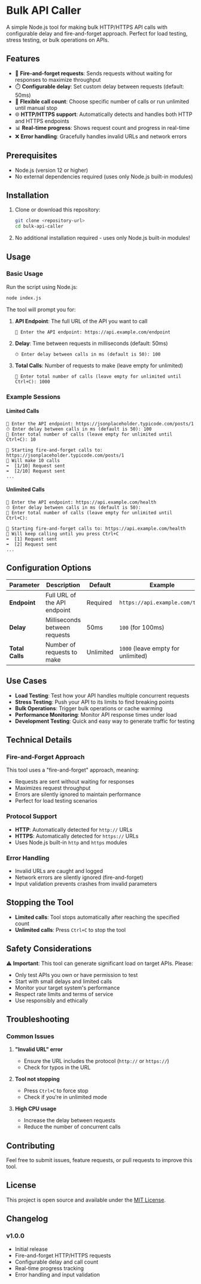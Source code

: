 # Bulk API Caller

A simple Node.js tool for making bulk HTTP/HTTPS API calls with configurable delay and fire-and-forget approach. Perfect for load testing, stress testing, or bulk operations on APIs.

## Features

- 🚀 **Fire-and-forget requests**: Sends requests without waiting for responses to maximize throughput
- ⏱️ **Configurable delay**: Set custom delay between requests (default: 50ms)
- 🔁 **Flexible call count**: Choose specific number of calls or run unlimited until manual stop
- 🌐 **HTTP/HTTPS support**: Automatically detects and handles both HTTP and HTTPS endpoints
- 📊 **Real-time progress**: Shows request count and progress in real-time
- ❌ **Error handling**: Gracefully handles invalid URLs and network errors

## Prerequisites

- Node.js (version 12 or higher)
- No external dependencies required (uses only Node.js built-in modules)

## Installation

1. Clone or download this repository:
   ```bash
   git clone <repository-url>
   cd bulk-api-caller
   ```

2. No additional installation required - uses only Node.js built-in modules!

## Usage

### Basic Usage

Run the script using Node.js:

```bash
node index.js
```

The tool will prompt you for:

1. **API Endpoint**: The full URL of the API you want to call
   ```
   🔗 Enter the API endpoint: https://api.example.com/endpoint
   ```

2. **Delay**: Time between requests in milliseconds (default: 50ms)
   ```
   ⏱ Enter delay between calls in ms (default is 50): 100
   ```

3. **Total Calls**: Number of requests to make (leave empty for unlimited)
   ```
   🔁 Enter total number of calls (leave empty for unlimited until Ctrl+C): 1000
   ```

### Example Sessions

#### Limited Calls
```
🔗 Enter the API endpoint: https://jsonplaceholder.typicode.com/posts/1
⏱ Enter delay between calls in ms (default is 50): 100
🔁 Enter total number of calls (leave empty for unlimited until Ctrl+C): 10

🚀 Starting fire-and-forget calls to: https://jsonplaceholder.typicode.com/posts/1
🔁 Will make 10 calls
➡️  [1/10] Request sent
➡️  [2/10] Request sent
...
```

#### Unlimited Calls
```
🔗 Enter the API endpoint: https://api.example.com/health
⏱ Enter delay between calls in ms (default is 50): 
🔁 Enter total number of calls (leave empty for unlimited until Ctrl+C): 

🚀 Starting fire-and-forget calls to: https://api.example.com/health
🔁 Will keep calling until you press Ctrl+C
➡️  [1] Request sent
➡️  [2] Request sent
...
```

## Configuration Options

| Parameter | Description | Default | Example |
|-----------|-------------|---------|----------|
| **Endpoint** | Full URL of the API endpoint | Required | `https://api.example.com/test` |
| **Delay** | Milliseconds between requests | 50ms | `100` (for 100ms) |
| **Total Calls** | Number of requests to make | Unlimited | `1000` (leave empty for unlimited) |

## Use Cases

- **Load Testing**: Test how your API handles multiple concurrent requests
- **Stress Testing**: Push your API to its limits to find breaking points
- **Bulk Operations**: Trigger bulk operations or cache warming
- **Performance Monitoring**: Monitor API response times under load
- **Development Testing**: Quick and easy way to generate traffic for testing

## Technical Details

### Fire-and-Forget Approach

This tool uses a "fire-and-forget" approach, meaning:
- Requests are sent without waiting for responses
- Maximizes request throughput
- Errors are silently ignored to maintain performance
- Perfect for load testing scenarios

### Protocol Support

- **HTTP**: Automatically detected for `http://` URLs
- **HTTPS**: Automatically detected for `https://` URLs
- Uses Node.js built-in `http` and `https` modules

### Error Handling

- Invalid URLs are caught and logged
- Network errors are silently ignored (fire-and-forget)
- Input validation prevents crashes from invalid parameters

## Stopping the Tool

- **Limited calls**: Tool stops automatically after reaching the specified count
- **Unlimited calls**: Press `Ctrl+C` to stop the tool

## Safety Considerations

⚠️ **Important**: This tool can generate significant load on target APIs. Please:

- Only test APIs you own or have permission to test
- Start with small delays and limited calls
- Monitor your target system's performance
- Respect rate limits and terms of service
- Use responsibly and ethically

## Troubleshooting

### Common Issues

1. **"Invalid URL" error**
   - Ensure the URL includes the protocol (`http://` or `https://`)
   - Check for typos in the URL

2. **Tool not stopping**
   - Press `Ctrl+C` to force stop
   - Check if you're in unlimited mode

3. **High CPU usage**
   - Increase the delay between requests
   - Reduce the number of concurrent calls

## Contributing

Feel free to submit issues, feature requests, or pull requests to improve this tool.

## License

This project is open source and available under the [MIT License](LICENSE).

## Changelog

### v1.0.0
- Initial release
- Fire-and-forget HTTP/HTTPS requests
- Configurable delay and call count
- Real-time progress tracking
- Error handling and input validation